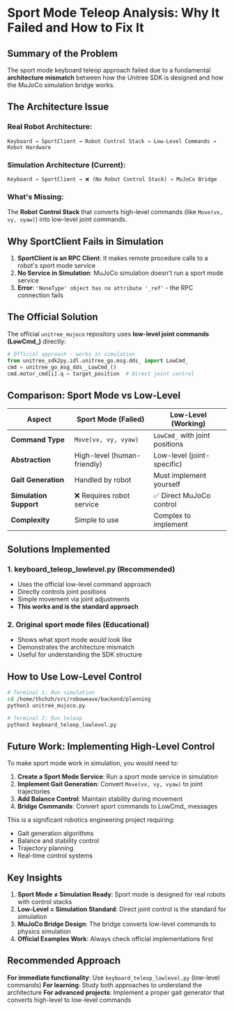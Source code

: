 # Sport Mode Teleop Analysis: Why It Failed and How to Fix It

## Summary of the Problem

The sport mode keyboard teleop approach failed due to a fundamental **architecture mismatch** between how the Unitree SDK is designed and how the MuJoCo simulation bridge works.

## The Architecture Issue

### Real Robot Architecture:
```
Keyboard → SportClient → Robot Control Stack → Low-Level Commands → Robot Hardware
```

### Simulation Architecture (Current):
```
Keyboard → SportClient → ❌ (No Robot Control Stack) → MuJoCo Bridge
```

### What's Missing:
The **Robot Control Stack** that converts high-level commands (like `Move(vx, vy, vyaw)`) into low-level joint commands.

## Why SportClient Fails in Simulation

1. **SportClient is an RPC Client**: It makes remote procedure calls to a robot's sport mode service
2. **No Service in Simulation**: MuJoCo simulation doesn't run a sport mode service
3. **Error**: `'NoneType' object has no attribute '_ref'` - the RPC connection fails

## The Official Solution

The official `unitree_mujoco` repository uses **low-level joint commands (LowCmd_)** directly:

```python
# Official approach - works in simulation
from unitree_sdk2py.idl.unitree_go.msg.dds_ import LowCmd_
cmd = unitree_go_msg_dds__LowCmd_()
cmd.motor_cmd[i].q = target_position  # Direct joint control
```

## Comparison: Sport Mode vs Low-Level

| Aspect | Sport Mode (Failed) | Low-Level (Working) |
|--------|---------------------|---------------------|
| **Command Type** | `Move(vx, vy, vyaw)` | `LowCmd_` with joint positions |
| **Abstraction** | High-level (human-friendly) | Low-level (joint-specific) |
| **Gait Generation** | Handled by robot | Must implement yourself |
| **Simulation Support** | ❌ Requires robot service | ✅ Direct MuJoCo control |
| **Complexity** | Simple to use | Complex to implement |

## Solutions Implemented

### 1. keyboard_teleop_lowlevel.py (Recommended)
- Uses the official low-level command approach
- Directly controls joint positions
- Simple movement via joint adjustments
- **This works and is the standard approach**

### 2. Original sport mode files (Educational)
- Shows what sport mode *would* look like
- Demonstrates the architecture mismatch
- Useful for understanding the SDK structure

## How to Use Low-Level Control

```bash
# Terminal 1: Run simulation
cd /home/thchzh/src/roboweave/backend/planning
python3 unitree_mujoco.py

# Terminal 2: Run teleop
python3 keyboard_teleop_lowlevel.py
```

## Future Work: Implementing High-Level Control

To make sport mode work in simulation, you would need to:

1. **Create a Sport Mode Service**: Run a sport mode service in simulation
2. **Implement Gait Generation**: Convert `Move(vx, vy, vyaw)` to joint trajectories
3. **Add Balance Control**: Maintain stability during movement
4. **Bridge Commands**: Convert sport commands to LowCmd_ messages

This is a significant robotics engineering project requiring:
- Gait generation algorithms
- Balance and stability control
- Trajectory planning
- Real-time control systems

## Key Insights

1. **Sport Mode ≠ Simulation Ready**: Sport mode is designed for real robots with control stacks
2. **Low-Level = Simulation Standard**: Direct joint control is the standard for simulation
3. **MuJoCo Bridge Design**: The bridge converts low-level commands to physics simulation
4. **Official Examples Work**: Always check official implementations first

## Recommended Approach

**For immediate functionality**: Use `keyboard_teleop_lowlevel.py` (low-level commands)
**For learning**: Study both approaches to understand the architecture
**For advanced projects**: Implement a proper gait generator that converts high-level to low-level commands
